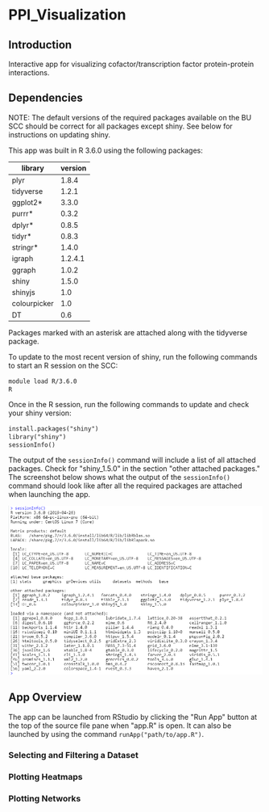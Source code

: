 # PPI_Visualization

## Introduction

Interactive app for visualizing cofactor/transcription factor protein-protein interactions.

## Dependencies

NOTE: The default versions of the required packages available on the BU SCC should be correct for all packages except shiny. See below for instructions on updating shiny.

This app was built in R 3.6.0 using the following packages:

|    library   | version |
|--------------|---------|
|     plyr     |  1.8.4  |
|   tidyverse  |  1.2.1  |
|   ggplot2*   |  3.3.0  |
|    purrr*    |  0.3.2  |
|    dplyr*    |  0.8.5  |
|    tidyr*    |  0.8.3  |
|   stringr*   |  1.4.0  |
|    igraph    | 1.2.4.1 |
|    ggraph    |  1.0.2  |
|     shiny    |  1.5.0  |
|    shinyjs   |   1.0   |
| colourpicker |   1.0   |
|      DT      |   0.6   |

Packages marked with an asterisk are attached along with the tidyverse package.

To update to the most recent version of shiny, run the following commands to start an R session on the SCC:

```
module load R/3.6.0
R
```

Once in the R session, run the following commands to update and check your shiny version:

```
install.packages("shiny")
library("shiny")
sessionInfo()
```

The output of the `sessionInfo()` command will include a list of all attached packages. Check for "shiny_1.5.0" in the section "other attached packages." The screenshot below shows what the output of the `sessionInfo()` command should look like after all the required packages are attached when launching the app.

![output of sessionInfo() command after running app](screenshots/session_info.png)

## App Overview

The app can be launched from RStudio by clicking the "Run App" button at the top of the source file pane when "app.R" is open. It can also be launched by using the command `runApp("path/to/app.R")`.

### Selecting and Filtering a Dataset

### Plotting Heatmaps

### Plotting Networks

